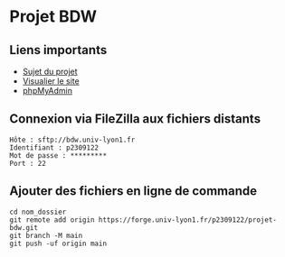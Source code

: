 # Projet BDW

## Liens importants

- [Sujet du projet](https://perso.liris.cnrs.fr/fabien.duchateau/ens/BDW/projet/projet.pdf)
- [Visualier le site](https://bdw.univ-lyon1.fr/p2309122/)
- [phpMyAdmin](https://bdw.univ-lyon1.fr/phpmyadmin/)


## Connexion via FileZilla aux fichiers distants

```
Hôte : sftp://bdw.univ-lyon1.fr
Identifiant : p2309122
Mot de passe : *********
Port : 22
```


## Ajouter des fichiers en ligne de commande

```
cd nom_dossier
git remote add origin https://forge.univ-lyon1.fr/p2309122/projet-bdw.git
git branch -M main
git push -uf origin main
```
